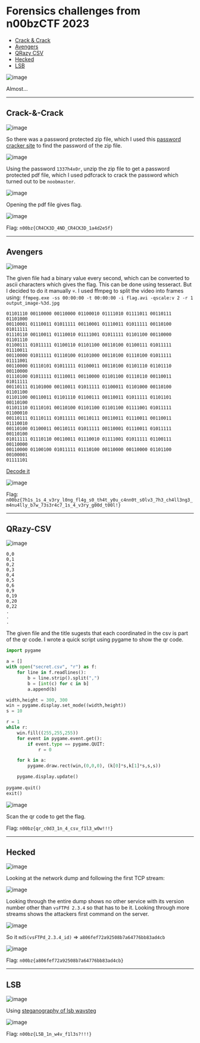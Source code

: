 # Forensics challenges from n00bzCTF 2023
- [Crack & Crack](#crack-&-crack)
- [Avengers](#avengers)
- [QRazy CSV](#qrazy-csv)
- [Hecked](#hecked)
- [LSB](#lsb)

![image](https://github.com/jeromepalayoor/ctf-archive-hub/assets/63996033/7ba13e5c-5677-424c-a457-70c0b87676e6)

Almost...

-----

## Crack-&-Crack

![image](https://github.com/jeromepalayoor/ctf-archive-hub/assets/63996033/691ede7e-2bcc-4696-ab5f-bb084e3de046)

So there was a password protected zip file, which I used this [password cracker site](https://passwordrecovery.io/zip-file-password-removal/) to find the password of the zip file.

![image](https://github.com/jeromepalayoor/ctf-archive-hub/assets/63996033/7c84c386-0870-44fb-969d-1af05cbea75b)

Using the password `1337h4x0r`, unzip the zip file to get a password protected pdf file, which I used pdfcrack to crack the password which turned out to be `noobmaster`.

![image](https://github.com/jeromepalayoor/ctf-archive-hub/assets/63996033/c1b73497-315f-4622-91bc-c529e032a79e)

Opening the pdf file gives flag.

![image](https://github.com/jeromepalayoor/ctf-archive-hub/assets/63996033/f0e21e2b-34e7-4504-b9eb-d3e6ce6d3ee4)

Flag: `n00bz{CR4CK3D_4ND_CR4CK3D_1a4d2e5f}`

-----

## Avengers

![image](https://github.com/jeromepalayoor/ctf-archive-hub/assets/63996033/28e5e5d9-ef51-4dd2-8be9-ac96349699dd)

The given file had a binary value every second, which can be converted to ascii characters which gives the flag. This can be done using tesseract. But I decided to do it manually 💀. 
I used ffmpeg to split the video into frames using: `ffmpeg.exe -ss 00:00:00 -t 00:00:00 -i flag.avi -qscale:v 2 -r 1 output_image-%3d.jpg`

```
01101110 00110000 00110000 01100010 01111010 01111011 00110111 01101000 
00110001 01110011 01011111 00110001 01110011 01011111 00110100 01011111 
01110110 00110011 01110010 01111001 01011111 01101100 00110000 01101110 
01100111 01011111 01100110 01101100 00110100 01100111 01011111 01110011 
00110000 01011111 01110100 01101000 00110100 01110100 01011111 01111001 
00110000 01110101 01011111 01100011 00110100 01101110 01101110 00110000 
01110100 01011111 01110011 00110000 01101100 01110110 00110011 01011111 
00110111 01101000 00110011 01011111 01100011 01101000 00110100 01101100 
01101100 00110011 01101110 01100111 00110011 01011111 01101101 00110100 
01101110 01110101 00110100 01101100 01101100 01111001 01011111 01100010 
00110111 01110111 01011111 00110111 00110011 01110011 00110011 01110010 
00110100 01100011 00110111 01011111 00110001 01110011 01011111 00110100 
01011111 01110110 00110011 01110010 01111001 01011111 01100111 00110000 
00110000 01100100 01011111 01110100 00110000 00110000 01101100 00100001 
01111101
```

[Decode it](https://www.dcode.fr/ascii-code)

![image](https://github.com/jeromepalayoor/ctf-archive-hub/assets/63996033/a5da8b43-24f0-4263-a44b-b8d37e72f17b)

Flag: `n00bz{7h1s_1s_4_v3ry_l0ng_fl4g_s0_th4t_y0u_c4nn0t_s0lv3_7h3_ch4ll3ng3_m4nu4lly_b7w_73s3r4c7_1s_4_v3ry_g00d_t00l!}`

-----

## QRazy-CSV

![image](https://github.com/jeromepalayoor/ctf-archive-hub/assets/63996033/417969b1-4e53-48bd-b424-b5821d35ae30)

```
0,0
0,1
0,2
0,3
0,4
0,5
0,6
0,9
0,19
0,20
0,22
.
.
.
```

The given file and the title sugests that each coordinated in the csv is part of the qr code. I wrote a quick script using pygame to show the qr code.

```py
import pygame

a = []
with open("secret.csv", "r") as f:
    for line in f.readlines():
        b = line.strip().split(",")
        b = [int(c) for c in b]
        a.append(b)

width,height = 300, 300
win = pygame.display.set_mode((width,height))
s = 10

r = 1
while r:
    win.fill((255,255,255))
    for event in pygame.event.get():
        if event.type == pygame.QUIT:
            r = 0

    for k in a:
        pygame.draw.rect(win,(0,0,0), (k[0]*s,k[1]*s,s,s))

    pygame.display.update()
    
pygame.quit()
exit()
```

![image](https://github.com/jeromepalayoor/ctf-archive-hub/assets/63996033/976c2b21-71ec-411b-8860-8b30f1df3681)

Scan the qr code to get the flag.

Flag: `n00bz{qr_c0d3_1n_4_csv_f1l3_w0w!!!}`

-----

## Hecked

![image](https://github.com/jeromepalayoor/ctf-archive-hub/assets/63996033/74c6db89-ca87-4205-8afe-a22541b68f97)

Looking at the network dump and following the first TCP stream:

![image](https://github.com/jeromepalayoor/ctf-archive-hub/assets/63996033/7385c750-3286-4083-b8c3-53302286314e)

Looking through the entire dump shows no other service with its version number other than `vsFTPd 2.3.4` so that has to be it. Looking through more streams shows the attackers first command on the server.

![image](https://github.com/jeromepalayoor/ctf-archive-hub/assets/63996033/32885562-a8d5-49cb-832d-74159857eda5)

So it `md5(vsFTPd_2.3.4_id)` => `a806fef72a92508b7a64776bb83ad4cb`

![image](https://github.com/jeromepalayoor/ctf-archive-hub/assets/63996033/c0eb6adf-2c19-4350-bbc0-bb235328bec5)

Flag: `n00bz{a806fef72a92508b7a64776bb83ad4cb}`

-----

## LSB

![image](https://github.com/jeromepalayoor/ctf-archive-hub/assets/63996033/a198d099-c979-48be-82f6-d4e9efea6f50)

Using [steganography of lsb wavsteg](https://github.com/ragibson/Steganography#recovering-data)

![image](https://github.com/jeromepalayoor/ctf-archive-hub/assets/63996033/11834865-1722-4fcc-acd9-5042f2a4d87f)

Flag: `n00bz{L5B_1n_w4v_f1l3s?!!!}`

